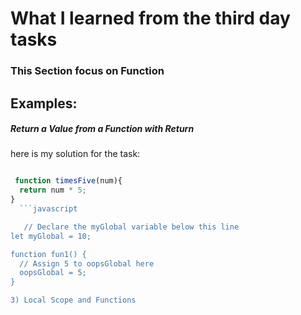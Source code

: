 # What I learned from the third day tasks
### This Section focus on Function 
## Examples:
##### Return a Value from a Function with Return
here is my solution for the task:
```javascript

 function timesFive(num){
  return num * 5;
}
  ```javascript

   // Declare the myGlobal variable below this line
let myGlobal = 10;

function fun1() {
  // Assign 5 to oopsGlobal here
  oopsGlobal = 5;
}

3) Local Scope and Functions



